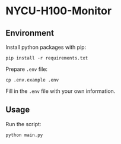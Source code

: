 # NYCU-H100-Monitor

## Environment

Install python packages with pip:

```
pip install -r requirements.txt
```

Prepare `.env` file:

```
cp .env.example .env
```

Fill in the `.env` file with your own information.

## Usage

Run the script:

```
python main.py
```
